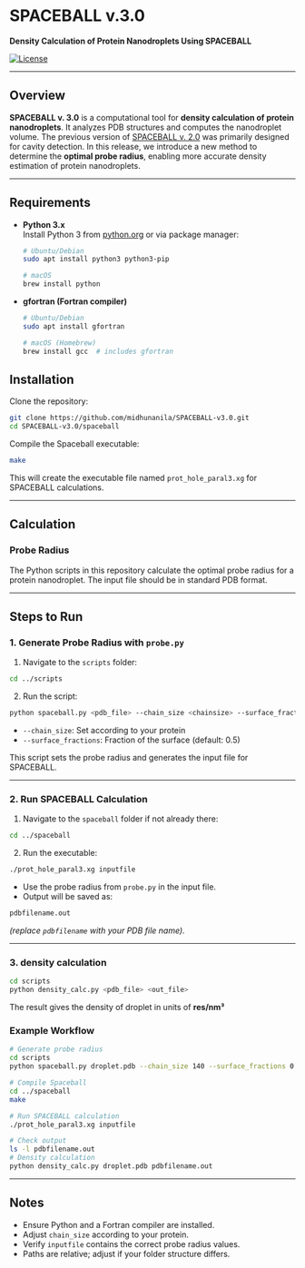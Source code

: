 # SPACEBALL v.3.0


**Density Calculation of Protein Nanodroplets Using SPACEBALL**

[![License](https://img.shields.io/badge/license-MIT-blue.svg)](LICENSE)

---

## Overview

**SPACEBALL v. 3.0** is a computational tool for **density calculation of protein nanodroplets**.  It analyzes PDB structures and computes the nanodroplet volume.  The previous version of [SPACEBALL v. 2.0](http://info.ifpan.edu.pl/~chwastyk/spaceball/) was primarily designed for cavity detection.  In this release, we introduce a new method to determine the **optimal probe radius**, enabling more accurate density estimation of protein nanodroplets. 

---


## Requirements

- **Python 3.x**  
  Install Python 3 from [python.org](https://www.python.org/) or via package manager:
  ```bash
  # Ubuntu/Debian
  sudo apt install python3 python3-pip

  # macOS
  brew install python

- **gfortran (Fortran compiler)**
  ```bash
  # Ubuntu/Debian
  sudo apt install gfortran
  
  # macOS (Homebrew)
  brew install gcc  # includes gfortran


## Installation

Clone the repository:

```bash
git clone https://github.com/midhunanila/SPACEBALL-v3.0.git
cd SPACEBALL-v3.0/spaceball
```

Compile the Spaceball executable:

```bash
make
```

This will create the executable file named `prot_hole_paral3.xg` for SPACEBALL calculations.

---

## Calculation

### Probe Radius

The Python scripts in this repository calculate the optimal probe radius for a protein nanodroplet. The input file should be in standard PDB format.

---

## Steps to Run

### 1. Generate Probe Radius with `probe.py`

1. Navigate to the `scripts` folder:

```bash
cd ../scripts
```

2. Run the script:

```bash
python spaceball.py <pdb_file> --chain_size <chainsize> --surface_fractions <surface_fraction>
```

- `--chain_size`: Set according to your protein  
- `--surface_fractions`: Fraction of the surface (default: 0.5)  

This script sets the probe radius and generates the input file for SPACEBALL.

---

### 2. Run SPACEBALL Calculation

1. Navigate to the `spaceball` folder if not already there:

```bash
cd ../spaceball
```

2. Run the executable:

```bash
./prot_hole_paral3.xg inputfile
```

- Use the probe radius from `probe.py` in the input file.  
- Output will be saved as:

```bash
pdbfilename.out
```

*(replace `pdbfilename` with your PDB file name).*

---
### 3. density calculation

```bash
cd scripts
python density_calc.py <pdb_file> <out_file>
```
The result gives the density of droplet  in units of **res/nm³**

### Example Workflow

```bash
# Generate probe radius
cd scripts
python spaceball.py droplet.pdb --chain_size 140 --surface_fractions 0.5

# Compile Spaceball
cd ../spaceball
make

# Run SPACEBALL calculation
./prot_hole_paral3.xg inputfile

# Check output
ls -l pdbfilename.out
# Density calculation
python density_calc.py droplet.pdb pdbfilename.out
```

---

## Notes

- Ensure Python and a Fortran compiler are installed.  
- Adjust `chain_size` according to your protein.  
- Verify `inputfile` contains the correct probe radius values.  
- Paths are relative; adjust if your folder structure differs.
